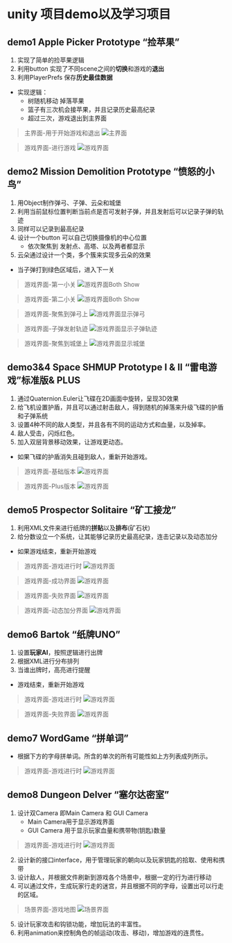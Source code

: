 # unity 项目demo以及学习项目

## demo1 Apple Picker Prototype “捡苹果”
1. 实现了简单的捡苹果逻辑
2. 利用button 实现了不同scene之间的**切换**和游戏的**退出**
3. 利用PlayerPrefs 保存**历史最佳数据**
- 实现逻辑：
    - 树随机移动 掉落苹果
    - 篮子有三次机会接苹果，并且记录历史最高纪录
    - 超过三次，游戏退出到主界面

> 主界面-用于开始游戏和退出
![主界面](/Game1.1.png "主界面-用于开始游戏和退出")

> 游戏界面-进行游戏
![游戏界面](/Game1.2.png "游戏界面-进行游戏")

## demo2 Mission Demolition Prototype “愤怒的小鸟”
1. 用Object制作弹弓、子弹、云朵和城堡
2. 利用当前鼠标位置判断当前点是否可发射子弹，并且发射后可以记录子弹的轨迹
3. 同样可以记录到最高纪录
4. 设计一个button 可以自己切换摄像机的中心位置
    - 依次聚焦到 发射点、高塔、以及两者都显示
5. 云朵通过设计一个类，多个簇来实现多云朵的效果

- 当子弹打到绿色区域后，进入下一关

> 游戏界面-第一小关
![游戏界面Both Show](/Game2.1.png "游戏界面-第一小关")

> 游戏界面-第二小关
![游戏界面Both Show](/Game2.2.png "游戏界面-第二小关")

> 游戏界面-聚焦到弹弓上
![游戏界面显示弹弓](/Game2.3.png "游戏界面-聚焦到弹弓上")

> 游戏界面-子弹发射轨迹
![游戏界面显示子弹轨迹](/Game2.4.png "游戏界面-子弹发射轨迹")

> 游戏界面-聚焦到城堡上
![游戏界面显示城堡](/Game2.5.png "游戏界面-聚焦到城堡上")

## demo3&4 Space SHMUP Prototype I & II “雷电游戏”标准版& PLUS
1. 通过Quaternion.Euler让飞碟在2D画面中旋转，呈现3D效果
2. 给飞机设置护盾，并且可以通过射击敌人，得到随机的掉落来升级飞碟的护盾和子弹系统
3. 设置4种不同的敌人类型，并且各有不同的运动方式和血量，以及掉率。
4. 敌人受击，闪烁红色。
5. 加入双层背景移动效果，让游戏更动态。

- 如果飞碟的护盾消失且碰到敌人，重新开始游戏。

> 游戏界面-基础版本
![游戏界面](/Game3.1.png "游戏界面-基础版本")

> 游戏界面-Plus版本
![游戏界面](/Game3.2.png "游戏界面-Plus版本")

## demo5 Prospector Solitaire “矿工接龙”
1. 利用XML文件来进行纸牌的**拼贴**以及**排布**(矿石状)
2. 给分数设立一个系统，让其能够记录历史最高纪录，连击记录以及动态加分

- 如果游戏结束，重新开始游戏

> 游戏界面-游戏进行时
![游戏界面](/Game5.1.png "游戏界面-游戏进行时")

> 游戏界面-成功界面
![游戏界面](/Game5.2.png "游戏界面-成功界面")

> 游戏界面-失败界面
![游戏界面](/Game5.3.png "游戏界面-失败界面")

> 游戏界面-动态加分界面
![游戏界面](/Game5.4.png "游戏界面-动态加分界面")

## demo6 Bartok “纸牌UNO”
1. 设置**玩家AI**，按照逻辑进行出牌
2. 根据XML进行分布排列
3. 当谁出牌时，高亮进行提醒

- 游戏结束，重新开始游戏

> 游戏界面-游戏进行时
![游戏界面](/Game6.1.png "游戏界面-游戏进行时")

> 游戏界面-失败界面
![游戏界面](/Game6.2.png "游戏界面-失败界面")

## demo7 WordGame “拼单词”

- 根据下方的字母拼单词。所含的单次的所有可能性如上方列表成列所示。

> 游戏界面-游戏进行时
> ![游戏界面](/Game7.1.png "游戏界面-游戏进行时")

## demo8 Dungeon Delver “塞尔达密室”
1. 设计双Camera 即Main Camera 和 GUI Camera
    - Main Camera用于显示游戏界面
    - GUI Camera 用于显示玩家血量和携带物(钥匙)数量
> 游戏界面-游戏进行时
![游戏界面](/Game8.1.png "游戏界面-游戏进行时")

2. 设计新的接口interface，用于管理玩家的朝向以及玩家钥匙的拾取、使用和携带
3. 设计敌人，并根据文件刷新到游戏各个场景中，根据一定的行为进行移动
4. 可以通过文件，生成玩家行走的迷宫，并且根据不同的字母，设置出可以行走的区域。
> 场景界面-游戏地图
![场景界面](/Game8.2.png "场景界面-游戏地图")

5. 设计玩家攻击和钩锁功能，增加玩法的丰富性。
6. 利用animation来控制角色的帧运动(攻击、移动)，增加游戏的连贯性。